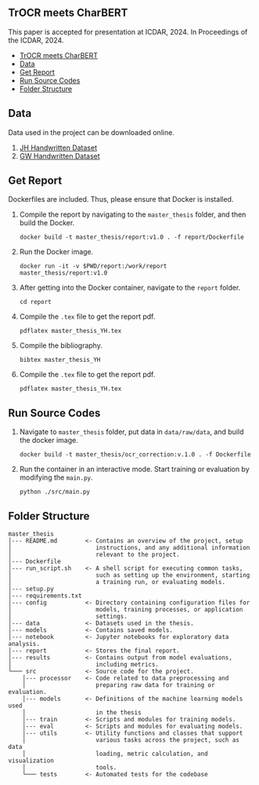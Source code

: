 ## TrOCR meets CharBERT
This paper is accepted for presentation at ICDAR, 2024. In Proceedings of the ICDAR, 2024.
- [TrOCR meets CharBERT](#trocr-meets-charbert)
- [Data](#data)
- [Get Report](#get-report)
- [Run Source Codes](#run-source-codes)
- [Folder Structure](#folder-structure)

## Data
Data used in the project can be downloaded online.
1. [JH Handwritten Dataset](https://github.com/jschaefer738b/JosephHookerHTR)
2. [GW Handwritten Dataset](https://fki.tic.heia-fr.ch/databases/washington-database)

## Get Report
Dockerfiles are included. Thus, please ensure that Docker is installed.

1. Compile the report by navigating to the ```master_thesis``` folder, and then build the Docker.
    ```
    docker build -t master_thesis/report:v1.0 . -f report/Dockerfile
    ```
2. Run the Docker image.
    ```
    docker run -it -v $PWD/report:/work/report master_thesis/report:v1.0
    ```
3. After getting into the Docker container, navigate to the ```report``` folder.
    ```
    cd report
    ```
4. Compile the ```.tex``` file to get the report pdf.
    ```
    pdflatex master_thesis_YH.tex
    ```
5. Compile the bibliography.
    ```
    bibtex master_thesis_YH
    ```
6. Compile the ```.tex``` file to get the report pdf.
    ```
    pdflatex master_thesis_YH.tex
    ```

## Run Source Codes
1. Navigate to ```master_thesis``` folder, put data in ```data/raw/data```, and build the docker image.
    ```
    docker build -t master_thesis/ocr_correction:v.1.0 . -f Dockerfile
    ```
2. Run the container in an interactive mode. Start training or evaluation by modifying the ```main.py```.
    ```
    python ./src/main.py
    ```

## Folder Structure
```
master_thesis
│--- README.md        <- Contains an overview of the project, setup 
│                        instructions, and any additional information 
│                        relevant to the project.
│--- Dockerfile 
│--- run_script.sh    <- A shell script for executing common tasks, 
│                        such as setting up the environment, starting 
│                        a training run, or evaluating models.  
│--- setup.py
│--- requirements.txt
│--- config           <- Directory containing configuration files for
│                        models, training processes, or application 
│                        settings.
│--- data             <- Datasets used in the thesis.
│--- models           <- Contains saved models.
│--- notebook         <- Jupyter notebooks for exploratory data analysis.
│--- report           <- Stores the final report.
│--- results          <- Contains output from model evaluations, 
│                        including metrics.
└─── src              <- Source code for the project.
    │--- processor    <- Code related to data preprocessing and  
    │                    preparing raw data for training or evaluation.
    │--- models       <- Definitions of the machine learning models used
    │                    in the thesis
    │--- train        <- Scripts and modules for training models.
    │--- eval         <- Scripts and modules for evaluating models.
    │--- utils        <- Utility functions and classes that support 
    │                    various tasks across the project, such as data 
    │                    loading, metric calculation, and visualization 
    │                    tools.
    └─── tests        <- Automated tests for the codebase
```